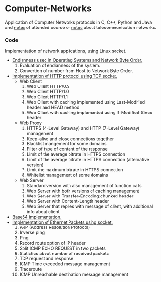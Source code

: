 # Computer-Networks
Application of Computer Networks protocols in C, C++, Python and Java and [notes](https://github.com/RaffaDNDM/Computer-Networks/blob/master/Computer_networks.pdf) of attended course or [notes](https://github.com/RaffaDNDM/Computer-Networks/blob/master/Telecommunication_networks.pdf) about telecommunication networks.

### Code
Implementation of network applications, using Linux socket.
- [Endianness used in Operating Systems and Network Byte Order.](https://github.com/RaffaDNDM/Computer-Networks/tree/master/code/1_endianness)
  1. Evaluation of endianness of the system.
  2. Convertion of number from Host to Network Byte Order.
- [Implementation of HTTP protocol using TCP socket.](https://github.com/RaffaDNDM/Computer-Networks/tree/master/code/2_http)
  - Web Client
    1. Web Client HTTP/0.9
    2. Web Client HTTP/1.0
    3. Web Client HTTP/1.1
    4. Web Client with caching implemented using Last-Modified header and HEAD method
    5. Web Client with caching implemented using If-Modified-Since header
  - Web Proxy
    1. HTTPS (4-Level Gateway) and HTTP (7-Level Gateway) management
    2. Keep-alive and close connections together
    3. Blacklist mangement for some domains
    4. Filter of type of content of the response
    5. Limit of the average bitrate in HTTPS connection
    6. Limit of the average bitrate in HTTPS connection (alternative version)
    7. Limit the maximum bitrate in HTTPS connection
    8. Whitelist management of some domains
  - Web Server
    1. Standard version with also management of function calls
    2. Web Server with both versions of caching management
    2. Web Server with Transfer-Encoding:chunked header
    3. Web Server with Content-Length header
    5. Web Server that replies with message of client, with additional info about client
- [Base64 implementation.](https://github.com/RaffaDNDM/Computer-Networks/tree/master/code/3_base64)
- [Implementation of Ethernet Packets using socket.](https://github.com/RaffaDNDM/Computer-Networks/tree/master/code/4_dll)
  1. ARP (Address Resolution Protocol)
  2. Inverse ping
  3. Ping
  4. Record route option of IP header
  5. Split ICMP ECHO REQUEST in two packets
  6. Statistics about number of received packets
  7. TCP request and response
  8. ICMP Time exceeded message management
  9. Traceroute
  10. ICMP Unreachable destination message management
